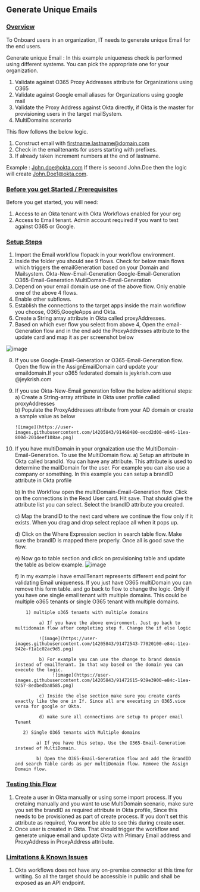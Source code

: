 ## Generate Unique Emails


### <span style="text-decoration:underline;">Overview</span>

To Onboard users in an organization, IT needs to generate unique Email for the end users. 

 
Generate unique Email : In this example uniqueness check is performed using different systems. You can pick the appropriate one for your organization.
1. Validate against O365 Proxy Addresses attribute for Organizations using O365
2. Validate against Google email aliases for Organizations using google mail
3. Validate the Proxy Address against Okta directly, if Okta is the master for provisioning users in the target mailSystem.
4. MultiDomains scenario
    
This flow follows the below logic.
1. Construct email with firstname.lastname@domain.com
2. Check in the emailtenants for users starting with prefixes.
3. If already taken increment numbers at the end of lastname.

Example : John.doe@okta.com If there is second John.Doe then the logic will create John.Doe1@okta.com.
    
### <span style="text-decoration:underline;">Before you get Started / Prerequisites</span>
Before you get started, you will need:

1. Access to an Okta tenant with Okta Workflows enabled for your org
2. Access to Email tenant. Admin account required if you want to test against O365 or Google.
 
           
### <span style="text-decoration:underline;">Setup Steps</span>

1. Import the Email workflow flopack in your workflow environment.
2. Inside the folder you should see 9 flows. Check for below main flows which triggers the emailGeneration based on your Domain and Mailsystem. 
        Okta-New-Email-Generation
        Google-Email-Generation
        O365-Email-Generation
        MultiDomain-Email-Generation
3. Depend on your email domain use one of the above flow. Only enable one of the above 4 flows.
4. Enable other subflows.
5. Establish the connections to the target apps inside the main workflow you choose, O365,GoogleApps and Okta.
6. Create a String array attribute in Okta called proxyAddresses.
7. Based on which ever flow you select from above 4, Open the email-Generation flow and in the end add the ProxyAddresses attribute to the update card and map it as per screenshot below

![image](https://user-images.githubusercontent.com/14205843/91586593-74fe7780-e90a-11ea-99c0-77e2c9449cac.png)


8. If you use Google-Email-Generation or O365-Email-Generation flow. Open the flow in the AssignEmailDomain card update your emaildomain.If your o365 federated domain is jeykrish.com use @jeykrish.com
9. If you use Okta-New-Email generation follow the below additional steps:
       a) Create a String-array attribute in Okta user profile called proxyAddresses	
       b) Populate the ProxyAddresses attribute from your AD domain or create a sample value as below
       
       ![image](https://user-images.githubusercontent.com/14205843/91468480-eecd2d00-e846-11ea-800d-2014eef108ae.png)
10. If you have multiDomain in your orgnaization use the MultiDomain-Email-Generation. To use the MultiDomain flow.
      a) Setup an attribute in Okta called brandId. You can have any attribute. This attribute is used to determine the mailDomain for the user. For example you can also use a company or something. In this example you can setup a brandID attribute in Okta profile
      
      b) In the Workflow open the multiDomain-Email-Generation flow. Click on the connections in the Read User card. Hit save. That should give the attribute list you can select. Select the brandID attribute you created.
      
      c) Map the brandID to the next card where we continue the flow only if it exists.  When you drag and drop select replace all when it pops up.
      
      d) Click on the Where Expression section in search table flow. Make sure the brandID is mapped there properly. Once all is good save the flow.
      
      e) Now go to table section and click on provisioning table and update the table as below example.
             ![image](https://user-images.githubusercontent.com/14205843/90940864-24949080-e3c5-11ea-875e-5ba3f8415238.png)
             
      f) In my example i have emailTenant represents different end point for validating Email uniqueness. If you just have O365 multiDomain you can remove this form table. and go back to flow to change the logic. Only if you have one single email tenant with multiple domains.  This could be multiple o365 tenants or single O365 tenant with multiple domains.
      
            1) multiple o365 tenants with multiple domains
            
                 a) If you have the above environment. Just go back to multidomain flow after completing step f. Change the if else logic
                 
                 ![image](https://user-images.githubusercontent.com/14205843/91472543-77020100-e84c-11ea-942e-f1a1c02ac9d5.png)
                 
                 b) For example you can use the change to brand domain instead of emailTenant. In that way based on the domain you can execute the logic.
                      ![image](https://user-images.githubusercontent.com/14205843/91472615-939e3900-e84c-11ea-9257-8edbedba8585.png)
                      
                 c) Inside the else section make sure you create cards exactly like the one in If. Since all are executing in O365.vice versa for google or Okta.
                 
                 d) make sure all connections are setup to proper email Tenant
                 
           2) Single O365 tenants with Multiple domains
           
                a) If you have this setup. Use the O365-Email-Generation instead of MultiDomain.
                
                b) Open the O365-Email-Generation flow and add the BrandID and search Table cards as per multiDomain flow. Remove the Assign Domain flow.


### <span style="text-decoration:underline;">Testing this Flow</span>

1. Create a user in Okta manually or using some import process. If you cretaing manually and you want to use MultiDomain scenario, make sure you set the brandID as required attribute in Okta profile, Since this needs to be provisioned as part of create process. If you don't set this attribute as required, You wont be able to see this during create user.
2. Once user is created in Okta. That should trigger the workflow and generate unique email and update Okta with Primary Email address and ProxyAddress in ProxyAddress attribute.


### <span style="text-decoration:underline;">Limitations & Known Issues</span>
1. Okta workflows does not have any on-premise connector at this time for writing. So all the target should be accessible in public and shall be exposed as an API endpoint.
